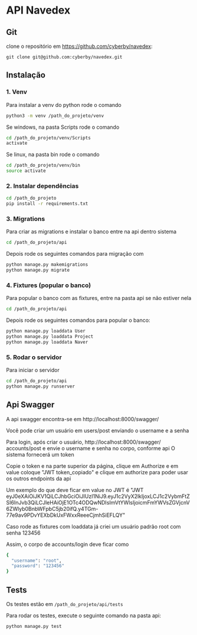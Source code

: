 # API Navedex


## Git
clone o repositório em https://github.com/cyberby/navedex: 

`git clone git@github.com:cyberby/navedex.git`
## Instalação

### 1. Venv
Para instalar a venv do python rode o comando
```bash
python3 -m venv /path_do_projeto/venv
```
Se windows, na pasta Scripts rode o comando
```bash
cd /path_do_projeto/venv/Scripts
activate
```
Se linux, na pasta bin rode o comando
```bash
cd /path_do_projeto/venv/bin
source activate
```

### 2. Instalar dependências
```bash
cd /path_do_projeto
pip install -r requirements.txt
```

### 3. Migrations
Para criar as migrations e instalar o banco entre na api dentro sistema
```bash
cd /path_do_projeto/api
```
Depois rode os seguintes comandos para migração com
```bash
python manage.py makemigrations
python manage.py migrate
```

### 4. Fixtures (popular o banco)
Para popular o banco com as fixtures, entre na pasta api se não estiver nela
```bash
cd /path_do_projeto/api
```
Depois rode os seguintes comandos para popular o banco:
```bash
python manage.py loaddata User
python manage.py loaddata Project
python manage.py loaddata Naver
```

### 5. Rodar o servidor
Para iniciar o servidor
```bash
cd /path_do_projeto/api
python manage.py runserver
```

## Api Swagger
A api swagger encontra-se em http://localhost:8000/swagger/

Você pode criar um usuário em users/post enviando o username e a senha

Para login, após criar o usuário, http://localhost:8000/swagger/ accounts/post e envie o username e senha no corpo, conforme api
O sistema fornecerá um token

Copie o token e na parte superior da página, clique em Authorize e em value coloque "JWT token_copiado" e clique em authorize para poder usar os outros endpoints da api

Um exemplo do que deve ficar em value no JWT é "JWT eyJ0eXAiOiJKV1QiLCJhbGciOiJIUzI1NiJ9.eyJ1c2VyX2lkIjoxLCJ1c2VybmFtZSI6InJvb3QiLCJleHAiOjE1OTc4ODQwNDIsImVtYWlsIjoicmFmYWVsZGVjcnV6ZWlyb0BnbWFpbC5jb20ifQ.y4TGm-77e9av9PDvYEXbDkUxFWxxReeeCjmhSiEFLQY"

Caso rode as fixtures com loaddata já criei um usuário padrão root com senha 123456

Assim, o corpo de accounts/login deve ficar como
```bash
{
  "username": "root",
  "password": "123456"
}
```


## Tests
Os testes estão em `/path_do_projeto/api/tests`

Para rodar os testes, execute o seguinte comando na pasta api:
```bash
python manage.py test
```
